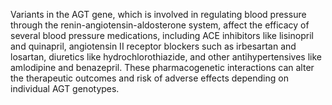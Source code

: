 Variants in the AGT gene, which is involved in regulating blood pressure through the renin-angiotensin-aldosterone system, affect the efficacy of several blood pressure medications, including ACE inhibitors like lisinopril and quinapril, angiotensin II receptor blockers such as irbesartan and losartan, diuretics like hydrochlorothiazide, and other antihypertensives like amlodipine and benazepril. These pharmacogenetic interactions can alter the therapeutic outcomes and risk of adverse effects depending on individual AGT genotypes.